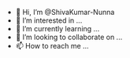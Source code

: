 - 👋 Hi, I’m @ShivaKumar-Nunna
- 👀 I’m interested in ...
- 🌱 I’m currently learning ...
- 💞️ I’m looking to collaborate on ...
- 📫 How to reach me ...

<!---
ShivaKumar-Nunna/ShivaKumar-Nunna is a ✨ special ✨ repository because its `README.md` (this file) appears on your GitHub profile.
You can click the Preview link to take a look at your changes.
--->
